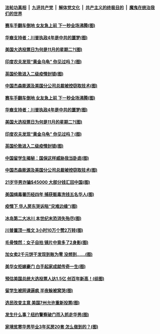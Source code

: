 

####  [法轮功真相](../../../../basic/blob/master/README.md?t=10311203) &nbsp;|&nbsp; [九评共产党](../../../../9ping.md/blob/master/README.md?t=10311203) &nbsp;|&nbsp; [解体党文化](../../../../jtdwh.md/blob/master/README.md?t=10311203)  &nbsp;|&nbsp; [共产主义的终极目的](../../../../gczydzjmd.md/blob/master/README.md?t=10311203) &nbsp;|&nbsp; [魔鬼在统治我们的世界](../../../../mgztzwmdsj.md/blob/master/README.md?t=10311203) 

#### [赛车手翻车倒地 女友急上前 下一秒全场沸腾(图)](../pages/p3/950971.md?t=10311203) 

#### [华裔支持者：川普执政4年是中共的噩梦(图)](../pages/p3/950876.md?t=10311203) 

#### [美国大选投票日为何是11月的星期二?(图)](../pages/p3/950711.md?t=10311203) 

#### [印度农夫发现“黄金乌龟” 你见过吗？(图)](../pages/p3/950979.md?t=10311203) 

#### [英国伦敦进入二级疫情封锁(图)](../pages/p3/950977.md?t=10311203) 

#### [中国杰森能源及美国分公司总裁被控窃取技术(图)](../pages/p3/950953.md?t=10311203) 

#### [赛车手翻车倒地 女友急上前 下一秒全场沸腾(图)](../pages/p3/950971.md?t=10311203) 

#### [华裔支持者：川普执政4年是中共的噩梦(图)](../pages/p3/950876.md?t=10311203) 

#### [美国大选投票日为何是11月的星期二?(图)](../pages/p3/950711.md?t=10311203) 

#### [印度农夫发现“黄金乌龟” 你见过吗？(图)](../pages/p3/950979.md?t=10311203) 

#### [英国伦敦进入二级疫情封锁(图)](../pages/p3/950977.md?t=10311203) 

#### [中国留学生揭秘：国保这样威胁我当卧底(图)](../pages/p3/950939.md?t=10311203) 

#### [中国杰森能源及美国分公司总裁被控窃取技术(图)](../pages/p3/950953.md?t=10311203) 

#### [21岁华男诈骗$45000 大部分钱汇回中国(图)](../pages/p3/950865.md?t=10311203) 

#### [美国缉毒署历经四年 捕获贩毒洗钱五名华人(图)](../pages/p3/950866.md?t=10311203) 

#### [疫情下 华人房东哭诉陷“灾难边缘”(图)](../pages/p3/950863.md?t=10311203) 

#### [冰岛第二大冰川 本世纪末恐消失殆尽(图)](../pages/p3/950864.md?t=10311203) 

#### [川普置顶一推文 3小时10万个赞2万转(图)](../pages/p3/950859.md?t=10311203) 

#### [毛骨悚然：女子自拍 镜片中竟多了2身影(图)](../pages/p3/950837.md?t=10311203) 

#### [加女卖2千元饼干发现到账为零 没想到......(图)](../pages/p3/950743.md?t=10311203) 

#### [美华女拒嫁豪门 白手起家成就传奇一生(图)](../pages/p3/950824.md?t=10311203) 

#### [预估美国总统大选投票人达1.5亿 创百年新高！(组图)](../pages/p3/950733.md?t=10311203) 

#### [留学生被网课逼疯 半夜躲被窝哭(图)](../pages/p3/950713.md?t=10311203) 

#### [选民改变主意 美国7州允许重新投票(图)](../pages/p3/950715.md?t=10311203) 

#### [发生什么事？纽约警察破门而入抓走华男(图)](../pages/p3/950701.md?t=10311203) 

#### [家境贫寒华男毕业3年买房20套 怎么做到的？(图)](../pages/p3/950619.md?t=10311203) 

